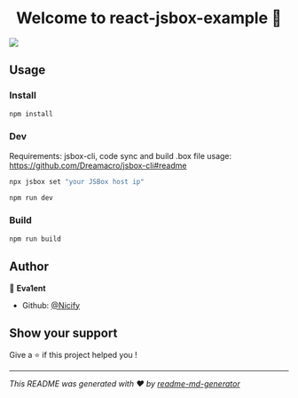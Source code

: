 <h1 align="center">Welcome to react-jsbox-example 👋</h1>
<p>
  <img src="https://img.shields.io/badge/version-1.0.0-blue.svg?cacheSeconds=2592000" />
</p>

## Usage

### Install

```sh
npm install
```

### Dev

Requirements: jsbox-cli, code sync and build .box file
usage: https://github.com/Dreamacro/jsbox-cli#readme

```sh
npx jsbox set "your JSBox host ip"

npm run dev
```

### Build

```sh
npm run build
```

## Author

👤 **Eva1ent**

- Github: [@Nicify](https://github.com/Nicify)

## Show your support

Give a ⭐️ if this project helped you !

---

_This README was generated with ❤️ by [readme-md-generator](https://github.com/kefranabg/readme-md-generator)_
